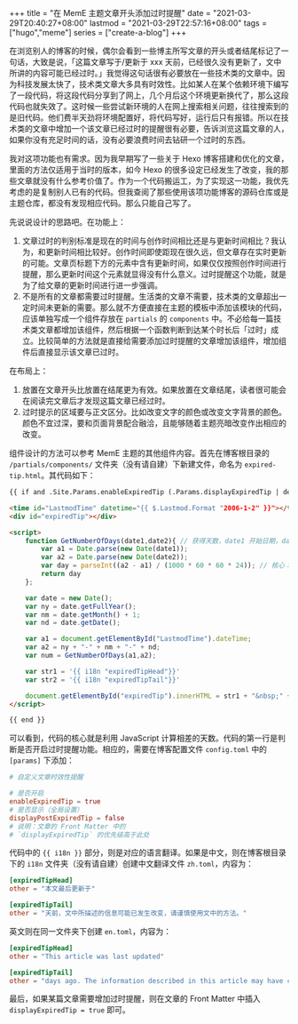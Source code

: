 +++
title = "在 MemE 主题文章开头添加过时提醒"
date = "2021-03-29T20:40:27+08:00"
lastmod = "2021-03-29T22:57:16+08:00"
tags = ["hugo","meme"]
series = ["create-a-blog"]
+++

在浏览别人的博客的时候，偶尔会看到一些博主所写文章的开头或者结尾标记了一句话，大致是说，「这篇文章写于/更新于 xxx 天前，已经很久没有更新了，文中所讲的内容可能已经过时。」我觉得这句话很有必要放在一些技术类的文章中。因为科技发展太快了，技术类文章大多具有时效性。比如某人在某个依赖环境下编写了一段代码，将这段代码分享到了网上，几个月后这个环境更新换代了，那么这段代码也就失效了。这时候一些尝试新环境的人在网上搜索相关问题，往往搜索到的是旧代码。他们费半天劲将环境配置好，将代码写好，运行后只有报错。所以在技术类的文章中增加一个该文章已经过时的提醒很有必要，告诉浏览这篇文章的人，如果你没有充足时间的话，没有必要浪费时间去钻研一个过时的东西。

我对这项功能也有需求。因为我早期写了一些关于 Hexo 博客搭建和优化的文章，里面的方法仅适用于当时的版本，如今 Hexo 的很多设定已经发生了改变，我的那些文章就没有什么参考价值了。作为一个代码搬运工，为了实现这一功能，我优先考虑的是复制别人已有的代码。但我查阅了那些使用该项功能博客的源码仓库或是主题仓库，都没有发现相应代码。那么只能自己写了。

先说说设计的思路吧。在功能上：

1. 文章过时的判别标准是现在的时间与创作时间相比还是与更新时间相比？我认为，和更新时间相比较好。创作时间即使距现在很久远，但文章存在实时更新的可能。文章页标题下方的元素中含有更新时间，如果仅仅按照创作时间进行提醒，那么更新时间这个元素就显得没有什么意义。过时提醒这个功能，就是为了给文章的更新时间进行进一步强调。
2. 不是所有的文章都需要过时提醒。生活类的文章不需要，技术类的文章超出一定时间未更新的需要。那么就不方便直接在主题的模板中添加该模块的代码，应该单独写成一个组件存放在 `partials` 的 `components` 中。不必给每一篇技术类文章都增加该组件，然后根据一个函数判断到达某个时长后「过时」成立。比较简单的方法就是直接给需要添加过时提醒的文章增加该组件，增加组件后直接显示该文章已过时。

在布局上：

1. 放置在文章开头比放置在结尾更为有效。如果放置在文章结尾，读者很可能会在阅读完文章后才发现这篇文章已经过时。
2. 过时提示的区域要与正文区分。比如改变文字的颜色或改变文字背景的颜色。颜色不宜过深，要和页面背景配合融洽，且能够随着主题亮暗改变作出相应的改变。

组件设计的方法可以参考 MemE 主题的其他组件内容。首先在博客根目录的 `/partials/components/` 文件夹（没有请自建）下新建文件，命名为 `expired-tip.html`。其代码如下：

```html
{{ if and .Site.Params.enableExpiredTip (.Params.displayExpiredTip | default .Site.Params.displayPostExpiredTip) }}

<time id="LastmodTime" datetime="{{ $.Lastmod.Format "2006-1-2" }}"></time>
<div id="expiredTip"></div>

<script>
    function GetNumberOfDays(date1,date2){ // 获得天数，date1 开始日期，date2 结束日期
        var a1 = Date.parse(new Date(date1));
        var a2 = Date.parse(new Date(date2));
        var day = parseInt((a2 - a1) / (1000 * 60 * 60 * 24)); // 核心：时间戳相减，然后除以天数
        return day
    };

    var date = new Date();
    var ny = date.getFullYear();
    var nm = date.getMonth() + 1;
    var nd = date.getDate();

    var a1 = document.getElementById("LastmodTime").dateTime;
    var a2 = ny + "-" + nm + "-" + nd;
    var num = GetNumberOfDays(a1,a2);

    var str1 = '{{ i18n "expiredTipHead"}}'
    var str2 = '{{ i18n "expiredTipTail"}}'

    document.getElementById("expiredTip").innerHTML = str1 + "&nbsp;" + num + "&nbsp;" + str2;
</script>

{{ end }}
```

可以看到，代码的核心就是利用 JavaScript 计算相差的天数。代码的第一行是判断是否开启过时提醒功能。相应的，需要在博客配置文件 `config.toml` 中的 `[params]` 下添加：

```toml
# 自定义文章时效性提醒

# 是否开启
enableExpiredTip = true
# 是否显示（全局设置）
displayPostExpiredTip = false
# 说明：文章的 Front Matter 中的 
# `displayExpiredTip` 的优先级高于此处
```

代码中的 `{{ i18n }}` 部分，则是对应的语言翻译。如果是中文，则在博客根目录下的 `i18n` 文件夹（没有请自建）创建中文翻译文件 `zh.toml`，内容为：

```toml
[expiredTipHead]
other = "本文最后更新于"

[expiredTipTail]
other = "天前，文中所描述的信息可能已发生改变，请谨慎使用文中的方法。"
```

英文则在同一文件夹下创建  `en.toml`，内容为：

```toml
[expiredTipHead]
other = "This article was last updated"

[expiredTipTail]
other = "days ago. The information described in this article may have changed. Please use the method carefully."
```

最后，如果某篇文章需要增加过时提醒，则在文章的 Front Matter 中插入 `displayExpiredTip = true` 即可。
